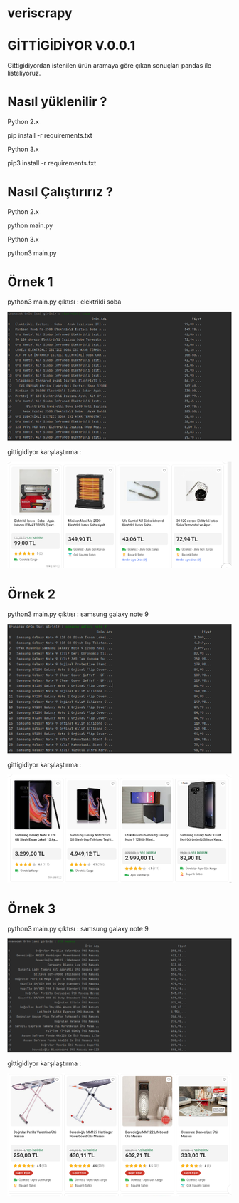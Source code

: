 # veriscrapy

# GİTTİGİDİYOR V.0.0.1

Gittigidiyordan istenilen ürün aramaya göre çıkan sonuçları pandas ile listeliyoruz.

# Nasıl yüklenilir ?

Python 2.x

pip install -r requirements.txt

Python 3.x

pip3 install -r requirements.txt

# Nasıl Çalıştırırız ?

Python 2.x

python main.py

Python 3.x

python3 main.py

# Örnek 1

python3 main.py çıktısı : elektrikli soba

![](Gitti-Gidiyor-V-0.0.1/img/elektrikli-soba.png)

gittigidiyor karşılaştırma : 

![](Gitti-Gidiyor-V-0.0.1/img/gittigidiyor-elektrikli-soba.png)

# Örnek 2

python3 main.py çıktısı : samsung galaxy note 9

![](Gitti-Gidiyor-V-0.0.1/img/samsung-galaxy-note-9.png)

gittigidiyor karşılaştırma : 

![](Gitti-Gidiyor-V-0.0.1/img/gittigidiyor-samsung-galaxy-note-9.png)

# Örnek 3

python3 main.py çıktısı : samsung galaxy note 9

![](Gitti-Gidiyor-V-0.0.1/img/utu-masasi.png)

gittigidiyor karşılaştırma : 

![](Gitti-Gidiyor-V-0.0.1/img/gittigidiyor-utu-masasi.png)
